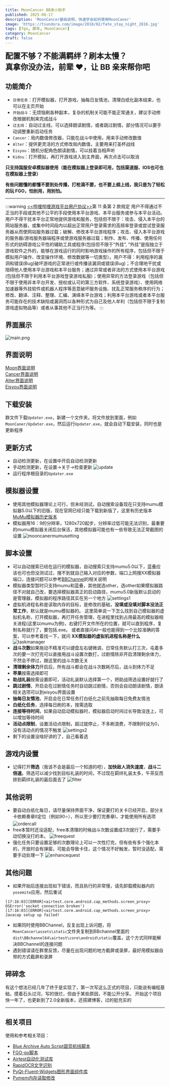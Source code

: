 ```yaml
---
title: MoonCancer BB亲小助手
published: 2025-08-17
description: 'MoonCancer基础说明，快速学会如何使用MoonCaner'
image: 'https://tsundora.com/image/2018/02/fate_stay_night_2816.jpg'
tags: [fgo, 脚本, MoonCancer]
category: MoonCancer
draft: false 
---
```

<font size=5>**配置不够？不能满羁绊？刷本太慢？<br>真拿你没办法，前辈 ❤，让 BB 亲来帮你吧**</font>

## 功能简介

- `日常任务`：打开模拟器，打开游戏，抽每日友情池，清理白纸化副本结束，也可以在主页开始
- `开始战斗`：无烦恼刷各种副本，复杂的机制关可能不能正常通关，建议手动修改根据机制来完成战斗
- `过主线`：自动过主线，可以选择朗读剧情，或者跳过剧情，部分情况可以要手动调整重新启动任务
- `Cancer`：局内数值修改器，只能在战斗中使用，用来手动修改数值
- `Alter`：提供更灵活的方式修改局内数值，主要用来打圣杯战线
- `Eisyou`：随机分配角色朗读剧情，可以挂着当相声听
- `Kidou`：打开模拟，再打开游戏进入到主界面，再次点击可以取消

**只支持国服安卓模拟器使用（能在模拟器上登录即可用，包括渠道服、IOS也可也在模拟器上登录）**

**有些问题懂的都懂不要到处传播，打枪滴不要，也不要上纲上线，我只是为了轻松的玩 FGO，怕别用，用别怕。**

---
:::warning
[&lt;&lt;哔哩哔哩游戏平台用户协议&gt;&gt;](https://yhxy.biligame.com/)第 11 条第 2 款规定
用户不得通过不正当的手段或其他不公平的手段使用本平台游戏、本平台服务或参与本平台活动。
用户不得干扰本平台正常地提供游戏和服务，包括但不限于：攻击、侵入本平台的网站服务器，或集中时间段内以超出正常用户登录需求的高频率登录或尝试登录服务器从而使网站服务器过载；破解、修改本平台游戏程序；攻击、侵入本平台游戏的服务器/游戏服务器端程序或使游戏服务器过载；制作、发布、传播、使用任何形式的妨碍游戏公平性的辅助工具或程序(包括但不限于“外挂”, “外挂”是指独立于游戏软件之外的，能够在游戏运行的同时影响游戏操作的所有程序，包括但不限于模拟用户操作、改变操作环境、修改数据等一切类型）。用户不得：利用程序的漏洞和错误(Bug)破坏游戏的正常进行或传播该漏洞或错误(Bug)；不合理地干扰或阻碍他人使用本平台游戏和本平台服务；通过异常或者非法的方式使用本平台游戏(包括但不限于利用本平台游戏登录游戏私服)；使用异常的方法登录游戏（包括但不限于使用非本平台开发、授权或认可的第三方软件、系统登录游戏）、使用网络加速器等外挂软件或机器人程序等恶意破坏服务设施、扰乱正常服务秩序的行为；修改、翻译、注释、整理、汇编、演绎本平台游戏；利用本平台游戏或者本平台服务可能存在的技术缺陷或漏洞而以各种形式为自己及他人牟利（包括但不限于复制游戏虚拟物品等）或者从事其他不正当行为等。
:::

## 界面展示
![main.png](../../assets/images/mooncaner/main.png)
## 界面说明
[Moon界面说明](../mooncancer1)<br>
[Cancer界面说明](../mooncancer2)<br>
[Alter界面说明](../mooncancer3)<br>
[Eisyou界面说明](../mooncancer4)<br>
## 下载安装
群文件下载`Updater.exe`，新建一个文件夹，将文件放到里面，例如`MoonCaner/Updater.exe`，然后运行`Updater.exe`，就会自动下载安装，同时也是更新程序
## 更新方式
- 自动检测更新，在设置中开启自动检测更新
- 手动检测更新，在设置->关于->检查更新
![update](../../assets/images/mooncaner/update.png)
- 运行程序根目录的`Updater.exe`
## 模拟器设置
- 使用其他模拟器理论上可行，但未经测试，自动搜索设备现在只支持mumu模拟器5.0以下的旧版，现在官网已经只能下载到新版了，这里有历史版本[MuMu模拟器历史版本](https://www.cnblogs.com/wutou/p/18165628)
- 模拟器用16：9的分辨率，1280x720起步，分辨率过低可能无法识别，最重要的mumu模拟器关闭后台保活，其他模拟器可能也有一些导致无法正常截图的设置
![mooncanermumusetting](../../assets/images/mooncaner/mumusetting.png)

## 脚本设置
- 可以自动搜索已经在运行的模拟器，自动搜索只支持mumu5.0以下，蓝叠应该也可也但没测试过，搜不到就自己输入对应的参数，端口上网搜XX模拟器端口，连接问题可以参考[BBChannel](https://www.bilibili.com/opus/605452889655035035?spm_id_from=333.999.0.0)的相关说明
- 模拟器类型暂时只支持mumu和蓝叠，其他就选other，选other如果模拟器路径不对就自己改，要选择模拟器真正的启动路径，mumu5.0新版默认启动的是管理器，模拟器的程序路径其实在另一个地方
![settings1](../../assets/images/mooncaner/settings1.png)
- 虚拟机进程名称是读取内存的目标，是修改的基础，**没填或没填对脚本没法正常工作**，默认就是mumu模拟器的。
这里简单说一下怎么找到自己模拟器的虚拟机名称，打开模拟器，再打开任务管理，在进程里找到占用最高的模拟器相关进程(这里以mumu为例)，右键打开文件所在的位置，就可以直到程序，复制名称就行了，要包括.exe。
或者直接问AI一般也能得到一个比较准确的答案，可以参考着找一下，就问 **XX模拟器的虚拟机进程名称是什么**
![taskmanager](../../assets/images/mooncaner/taskmanager.png)
- **战斗次数**如果拖动不精准可以键盘左右键微调，日常任务默认打三次，屯着多次的要一次打完可以直接用战斗设置次数打，过剧情除非开启清理剩余体力，不然会不停过，跟这里的战斗次数无关
- **清理剩余体力**开启后，所有战斗都会在战斗次数耗尽后，战斗到体力不足
- **苹果**按需选择即可
- **助战礼装**按需设置即可，活动礼装默认选择第一个，把助战筛选设置好就行了
- **跳过剧情**，开启会在过剧情任务时自动跳过剧情，否则会自动朗读剧情，朗读相关选项可以到eisyou界面设置
- **抽每日友情池**，开启会在日常任务打白纸化之前先抽取每日免费友情池
- **白纸化任务**，选择每日刷的本，按需选取
- **连接等待时间**，如果自动启动模拟器时，模拟器启动时间过长导致没连上，可以增加等待时间
- **活动点限制**，设置活动点限制，超过就停止，不多刷浪费，不限制时设为0，没有活动点的情况不触发
![settings2](../../assets/images/mooncaner/settings2.png)
- 剩下的设置没啥好讲的了，自己看着选

## 游戏内设置
- 记得打开**筛选**（我该不会是最后一个知道的吧），**加快敌人消失速度**，**战斗二倍速**。筛选可以减少找到目标礼装的时间，不过现在羁绊礼装太多，午茶反而排到羁绊礼装的最后面去了
![filter](../../assets/images/mooncaner/filter.png)
## 其他说明
- 要自动白纸化每日，请尽量保持界面干净，保证要打的关卡已经开启，部分关卡依赖奏章Ⅱ定位（例如90⭐），所以至少要打完奏章Ⅰ，才能使用所有选项
![ordercall](../../assets/images/mooncaner/ordercall.png)
- free本暂时还没适配，free本清理的时候战斗次数设置成3次就行了，需要手动切换没打的本。
![freequest](../../assets/images/mooncaner/freequest.png)
- 强化任务只要设置足够的次数理论上可以一次性打完，但有些有多个强化本的，开放时会有弹窗，可能会导致卡住，这个情况不好触发，暂时没适配，需要手动处理一下
![enhancequest](../../assets/images/mooncaner/enhancequest.png)
## 其他问题
- 如果开始后连接出现如下错误，而且执行的非常慢，请先卸载模拟器内的`yosemite`应用，然后重试

```log
[17:16:03][ERROR]<airtest.core.android.cap_methods.screen_proxy> OSError('socket connection broken')
[17:16:03][ERROR]<airtest.core.android.cap_methods.screen_proxy> Javacap setup up failed!
```

- 如果同时使用BBChannel，反复出现上诉问题，将`MoonCancer\assets\static`文件夹复制到BBchannel里面的`dist\BBchannel64\airtest\core\android\static`覆盖，这个方式同样能解决BBChannel的连接问题
- 遇到错误请在群里反馈，尽量在出现问题的地方截屏或录屏，最好用模拟器自带的方式截屏和录屏

## 碎碎念
有这个想法已经几年了终于是实现了，第一次写这么正式的项目，只能说有编程基础，摸着石头过河，写的很烂，但由于某些原因，不能公开分享。
开始这个项目快一年了，也更新到了2.0全新版本，还搭建博客，过的挺充实的

---
## 相关项目
使用和参考相关项目：
- [Blue Archive Auto Script碧蓝航线脚本](https://github.com/pur1fying/blue_archive_auto_script)
- [FGO-py脚本](https://github.com/hgjazhgj/FGO-py)
- [Airtest自动化测试库](https://github.com/AirtestProject/Airtest)
- [RapidOCR文字识别](https://github.com/RapidAI/RapidOCR)
- [PyQt-Fluent-Widgets图形界面组件库](https://github.com/zhiyiYo/PyQt-Fluent-Widgets)
- [Pymem内存读取修改](https://github.com/srounet/Pymem)

